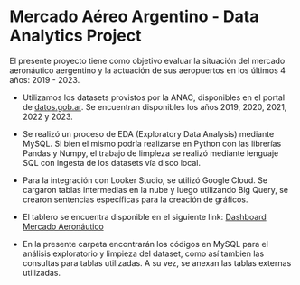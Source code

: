 # Mercado Aéreo Argentino - Data Analytics Project

El presente proyecto tiene como objetivo evaluar la situación del mercado aeronáutico aergentino y la actuación de sus aeropuertos en los últimos 4 años: 2019 - 2023.

 - Utilizamos los datasets provistos por la ANAC, disponibles en el portal de [datos.gob.ar](https://datos.gob.ar/dataset/transporte-aterrizajes-despegues-procesados-por-administracion-nacional-aviacion-civil-anac). Se encuentran disponibles los años 2019, 2020, 2021, 2022 y 2023. 

 - Se realizó un proceso de EDA (Exploratory Data Analysis) mediante MySQL. Si bien el mismo podría realizarse en Python con las librerías Pandas y Numpy, el trabajo de limpíeza se realizó mediante lenguaje SQL con ingesta de los datasets vía disco local.

- Para la integración con Looker Studio, se utilizó Google Cloud. Se cargaron tablas intermedias en la nube y luego utilizando Big Query, se crearon sentencias específicas para la creación de gráficos.

- El tablero se encuentra disponible en el siguiente link: [Dashboard Mercado Aeronáutico](https://lookerstudio.google.com/reporting/3e9043de-2bea-4144-b39e-042104fe9919)

- En la presente carpeta encontrarán los códigos en MySQL para el análisis exploratorio y limpieza del dataset, como así tambien las consultas para tablas utilizadas. A su vez, se anexan las tablas externas utilizadas.

